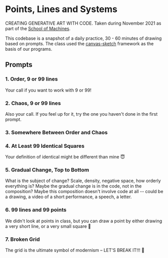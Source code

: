 # Points, Lines and Systems

CREATING GENERATIVE ART WITH CODE. Taken during November 2021 as part of the [School of Machines](http://schoolofma.org/points-lines-systems.html).

This codebase is a snapshot of a daily practice, 30 - 60 minutes of drawing based on prompts. The class used the [canvas-sketch](https://github.com/mattdesl/canvas-sketch) framework as the basis of our programs.

## Prompts

### 1. Order, 9 or 99 lines

Your call if you want to work with 9 or 99!

### 2. Chaos, 9 or 99 lines

Also your call. If you feel up for it, try the one you haven't done in the first prompt.

### 3. Somewhere Between Order and Chaos

### 4. At Least 99 Identical Squares

Your definition of identical might be different than mine 😇

### 5. Gradual Change, Top to Bottom

What is the subject of change? Scale, density, negative space, how orderly everything is? Maybe the gradual change is in the code, not in the composition? Maybe this composition doesn't involve code at all -- could be a drawing, a video of a short performance, a speech, a letter.

### 6. 99 lines and 99 points

We didn't look at points in class, but you can draw a point by either drawing a very short line, or a very small square 🙂

### 7. Broken Grid

The grid is the ultimate symbol of modernism – LET'S BREAK IT!!! 👹
